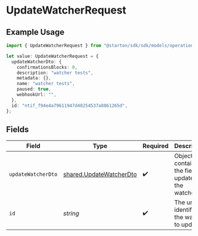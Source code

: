 # UpdateWatcherRequest

## Example Usage

```typescript
import { UpdateWatcherRequest } from "@starton/sdk/sdk/models/operations";

let value: UpdateWatcherRequest = {
  updateWatcherDto: {
    confirmationsBlocks: 0,
    description: "watcher tests",
    metadata: {},
    name: "watcher tests",
    paused: true,
    webhookUrl: "",
  },
  id: "ntif_f94e4a79611947d48254537a8861265d",
};
```

## Fields

| Field                                                                     | Type                                                                      | Required                                                                  | Description                                                               | Example                                                                   |
| ------------------------------------------------------------------------- | ------------------------------------------------------------------------- | ------------------------------------------------------------------------- | ------------------------------------------------------------------------- | ------------------------------------------------------------------------- |
| `updateWatcherDto`                                                        | [shared.UpdateWatcherDto](../../../sdk/models/shared/updatewatcherdto.md) | :heavy_check_mark:                                                        | Object containing the fields to update on the watcher.                    |                                                                           |
| `id`                                                                      | *string*                                                                  | :heavy_check_mark:                                                        | The unique identifier of the watcher to update.                           | ntif_f94e4a79611947d48254537a8861265d                                     |